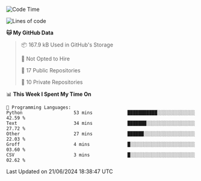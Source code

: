 <!--START_SECTION:waka-->
![Code Time](http://img.shields.io/badge/Code%20Time-940%20hrs%2057%20mins-blue)

![Lines of code](https://img.shields.io/badge/From%20Hello%20World%20I%27ve%20Written-212.0%20thousand%20lines%20of%20code-blue)

**🐱 My GitHub Data** 

> 📦 167.9 kB Used in GitHub's Storage 
 > 
> 🚫 Not Opted to Hire
 > 
> 📜 17 Public Repositories 
 > 
> 🔑 10 Private Repositories 
 > 
📊 **This Week I Spent My Time On** 

```text
💬 Programming Languages: 
Python                   53 mins             ███████████░░░░░░░░░░░░░░   42.59 % 
Text                     34 mins             ███████░░░░░░░░░░░░░░░░░░   27.72 % 
Other                    27 mins             ██████░░░░░░░░░░░░░░░░░░░   22.03 % 
Groff                    4 mins              █░░░░░░░░░░░░░░░░░░░░░░░░   03.60 % 
CSV                      3 mins              █░░░░░░░░░░░░░░░░░░░░░░░░   02.62 % 
```


 Last Updated on 21/06/2024 18:38:47 UTC
<!--END_SECTION:waka-->
